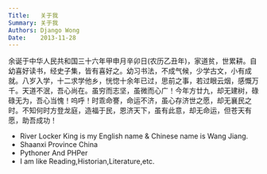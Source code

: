 ```yaml
---
Title:   关于我
Summary: 关于我
Authors: Django Wong
Date:    2013-11-28
---
```


余诞于中华人民共和国三十六年甲申月辛卯日(农历乙丑年)，家道贫，世累耕。自幼喜好读书，经史子集，皆有喜好之。幼习书法，不成气候，少学古文，小有成就。八岁入学，十二求学他乡，恍惚十余年已过，思前之事，若过眼云烟，感慨万千。天道不泯，吾心尚在。虽穷而志坚，虽微而心广！今年方廿九，却无建树，碌碌无为，吾心当愧！呜呼！时乖命謇，命运不济，虽心存济世之愿，却无襄民之时。不知何时方登龙庭，造福于民，恩济天下，虽有此意，却无命运，但苍天有愿，助吾成功！

- River Locker King is my English name & Chinese name is Wang Jiang.
- Shaanxi Province China
- Pythoner And PHPer
- I am like Reading,Historian,Literature,etc.